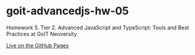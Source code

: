 # goit-advancedjs-hw-05
Homework 5. Tier 2. Advanced JavaScript and TypeScript: Tools and Best Practices at GoIT Neoversity

[Live on the GitHub Pages](https://stdev33.github.io/goit-advancedjs-hw-05/)
